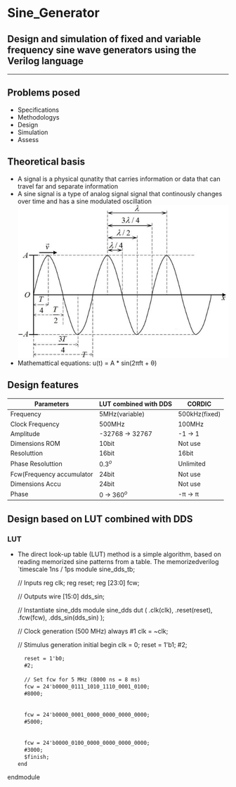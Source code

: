# Sine_Generator
Design and simulation of fixed and variable frequency sine wave generators using the Verilog language
---
***
## Problems posed
- Specifications
- Methodologys
- Design
- Simulation
- Assess
## Theoretical basis
- A signal is a physical qunatity that carries information or data that can travel far and separate information
- A sine signal is a type of analog signal signal that continously changes over time and has a sine modulated oscillation
![Sine](/FLOWCHART/Sine.jpg)
- Mathemattical equations: u(t) = A * sin(2πft + θ)
## Design features
|Parameters|LUT combined with DDS|CORDIC| 
|-------------------|--------------|-------------|
|Frequency|5MHz(variable)|500kHz(fixed)|
|Clock Frequency|500MHz|100MHz| 
|Amplitude|-32768 $\to$ 32767|-1 $\to$ 1| 
|Dimensions ROM|10bit|Not use|
|Resoluttion|16bit|16bit|
|Phase Resoluttion| $0.3^o$ |Unlimited|
|Fcw(Frequency accumulator|24bit|Not use|
|Dimensions Accu|24bit|Not use|
|Phase|0 $\to$ $360^o$|-π $\to$ π|
## Design based on LUT combined with DDS
### LUT
- The direct look-up table (LUT) method is a simple algorithm, based on reading memorized sine patterns from a table. The memorizedverilog
`timescale 1ns / 1ps
module sine_dds_tb;

    // Inputs
    reg clk;
    reg reset;
    reg [23:0] fcw;
    
    // Outputs
    wire [15:0] dds_sin;
        
    // Instantiate sine_dds module
    sine_dds dut (
        .clk(clk),
        .reset(reset),
        .fcw(fcw),
        .dds_sin(dds_sin)
    );
    
    // Clock generation (500 MHz)
    always #1 clk = ~clk;
    
    // Stimulus generation
    initial begin
        clk = 0;
        reset = 1'b1;
        #2;
                
        reset = 1'b0;
        #2;
                
        // Set fcw for 5 MHz (8000 ns = 8 ms)
        fcw = 24'b0000_0111_1010_1110_0001_0100;
        #8000;
            
        
        fcw = 24'b0000_0001_0000_0000_0000_0000;
        #5000;
            
        
        fcw = 24'b0000_0100_0000_0000_0000_0000;
        #3000;
        $finish;
      end
  
endmodule
```



